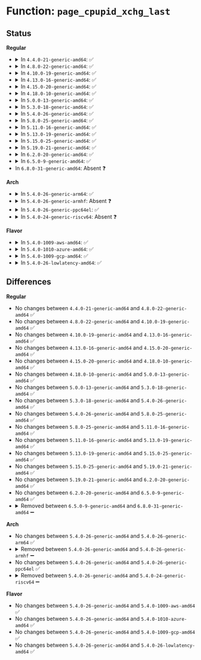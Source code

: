 # Function: <code>page_cpupid_xchg_last</code>

## Status
<b>Regular</b>
<ul>
<li>
<details>
<summary>In <code>4.4.0-21-generic-amd64</code>: ✅</summary>

```c
int page_cpupid_xchg_last(struct page * page, int cpupid)
```

```json
{
  "name": "page_cpupid_xchg_last",
  "collision_type": "Unique Global",
  "inline_type": "No",
  "funcs": [
    {
      "addr": 18446744071580599376,
      "name": "page_cpupid_xchg_last",
      "external": true,
      "loc": "mm/mmzone.c:99",
      "file": "mm/mmzone.c",
      "inline": "seen, unknown",
      "caller_inline": [],
      "caller_func": [
        "kernel/sched/fair.c:should_numa_migrate_memory",
        "mm/memory.c:do_wp_page",
        "mm/memory.c:do_wp_page",
        "mm/migrate.c:migrate_page_copy",
        "mm/migrate.c:migrate_page_copy",
        "mm/huge_memory.c:split_huge_page_to_list"
      ]
    }
  ],
  "symbols": [
    {
      "addr": 18446744071580599376,
      "name": "page_cpupid_xchg_last",
      "section": ".text",
      "bind": "STB_GLOBAL",
      "size": 60
    }
  ]
}
```
</details>
</li>
<li>
<details>
<summary>In <code>4.8.0-22-generic-amd64</code>: ✅</summary>

```c
int page_cpupid_xchg_last(struct page * page, int cpupid)
```

```json
{
  "name": "page_cpupid_xchg_last",
  "collision_type": "Unique Global",
  "inline_type": "No",
  "funcs": [
    {
      "addr": 18446744071580701168,
      "name": "page_cpupid_xchg_last",
      "external": true,
      "loc": "mm/mmzone.c:99",
      "file": "mm/mmzone.c",
      "inline": "seen, unknown",
      "caller_inline": [],
      "caller_func": [
        "kernel/sched/fair.c:should_numa_migrate_memory",
        "mm/memory.c:do_wp_page",
        "mm/memory.c:do_wp_page",
        "mm/migrate.c:migrate_page_copy",
        "mm/migrate.c:migrate_page_copy",
        "mm/huge_memory.c:split_huge_page_to_list"
      ]
    }
  ],
  "symbols": [
    {
      "addr": 18446744071580701168,
      "name": "page_cpupid_xchg_last",
      "section": ".text",
      "bind": "STB_GLOBAL",
      "size": 70
    }
  ]
}
```
</details>
</li>
<li>
<details>
<summary>In <code>4.10.0-19-generic-amd64</code>: ✅</summary>

```c
int page_cpupid_xchg_last(struct page * page, int cpupid)
```

```json
{
  "name": "page_cpupid_xchg_last",
  "collision_type": "Unique Global",
  "inline_type": "No",
  "funcs": [
    {
      "addr": 18446744071580766976,
      "name": "page_cpupid_xchg_last",
      "external": true,
      "loc": "mm/mmzone.c:99",
      "file": "mm/mmzone.c",
      "inline": "seen, unknown",
      "caller_inline": [],
      "caller_func": [
        "kernel/sched/fair.c:should_numa_migrate_memory",
        "mm/memory.c:do_wp_page",
        "mm/memory.c:do_wp_page",
        "mm/memory.c:finish_mkwrite_fault",
        "mm/migrate.c:migrate_page_copy",
        "mm/migrate.c:migrate_page_copy",
        "mm/huge_memory.c:split_huge_page_to_list"
      ]
    }
  ],
  "symbols": [
    {
      "addr": 18446744071580766976,
      "name": "page_cpupid_xchg_last",
      "section": ".text",
      "bind": "STB_GLOBAL",
      "size": 78
    }
  ]
}
```
</details>
</li>
<li>
<details>
<summary>In <code>4.13.0-16-generic-amd64</code>: ✅</summary>

```c
int page_cpupid_xchg_last(struct page * page, int cpupid)
```

```json
{
  "name": "page_cpupid_xchg_last",
  "collision_type": "Unique Global",
  "inline_type": "No",
  "funcs": [
    {
      "addr": 18446744071580803456,
      "name": "page_cpupid_xchg_last",
      "external": true,
      "loc": "mm/mmzone.c:99",
      "file": "mm/mmzone.c",
      "inline": "seen, unknown",
      "caller_inline": [],
      "caller_func": [
        "kernel/sched/fair.c:should_numa_migrate_memory",
        "mm/memory.c:do_wp_page",
        "mm/memory.c:do_wp_page",
        "mm/memory.c:finish_mkwrite_fault",
        "mm/migrate.c:migrate_page_copy",
        "mm/migrate.c:migrate_page_copy",
        "mm/huge_memory.c:split_huge_page_to_list"
      ]
    }
  ],
  "symbols": [
    {
      "addr": 18446744071580803456,
      "name": "page_cpupid_xchg_last",
      "section": ".text",
      "bind": "STB_GLOBAL",
      "size": 78
    }
  ]
}
```
</details>
</li>
<li>
<details>
<summary>In <code>4.15.0-20-generic-amd64</code>: ✅</summary>

```c
int page_cpupid_xchg_last(struct page * page, int cpupid)
```

```json
{
  "name": "page_cpupid_xchg_last",
  "collision_type": "Unique Global",
  "inline_type": "No",
  "funcs": [
    {
      "addr": 18446744071580892176,
      "name": "page_cpupid_xchg_last",
      "external": true,
      "loc": "mm/mmzone.c:100",
      "file": "mm/mmzone.c",
      "inline": "seen, unknown",
      "caller_inline": [],
      "caller_func": [
        "kernel/sched/fair.c:should_numa_migrate_memory",
        "mm/memory.c:do_wp_page",
        "mm/memory.c:do_wp_page",
        "mm/memory.c:finish_mkwrite_fault",
        "mm/migrate.c:migrate_page_states",
        "mm/migrate.c:migrate_page_states",
        "mm/huge_memory.c:split_huge_page_to_list"
      ]
    }
  ],
  "symbols": [
    {
      "addr": 18446744071580892176,
      "name": "page_cpupid_xchg_last",
      "section": ".text",
      "bind": "STB_GLOBAL",
      "size": 78
    }
  ]
}
```
</details>
</li>
<li>
<details>
<summary>In <code>4.18.0-10-generic-amd64</code>: ✅</summary>

```c
int page_cpupid_xchg_last(struct page * page, int cpupid)
```

```json
{
  "name": "page_cpupid_xchg_last",
  "collision_type": "Unique Global",
  "inline_type": "No",
  "funcs": [
    {
      "addr": 18446744071581028160,
      "name": "page_cpupid_xchg_last",
      "external": true,
      "loc": "mm/mmzone.c:100",
      "file": "mm/mmzone.c",
      "inline": "seen, unknown",
      "caller_inline": [],
      "caller_func": [
        "kernel/sched/fair.c:should_numa_migrate_memory",
        "mm/memory.c:do_wp_page",
        "mm/memory.c:do_wp_page",
        "mm/memory.c:finish_mkwrite_fault",
        "mm/migrate.c:migrate_page_states",
        "mm/migrate.c:migrate_page_states",
        "mm/huge_memory.c:split_huge_page_to_list"
      ]
    }
  ],
  "symbols": [
    {
      "addr": 18446744071581028160,
      "name": "page_cpupid_xchg_last",
      "section": ".text",
      "bind": "STB_GLOBAL",
      "size": 78
    }
  ]
}
```
</details>
</li>
<li>
<details>
<summary>In <code>5.0.0-13-generic-amd64</code>: ✅</summary>

```c
int page_cpupid_xchg_last(struct page * page, int cpupid)
```

```json
{
  "name": "page_cpupid_xchg_last",
  "collision_type": "Unique Global",
  "inline_type": "No",
  "funcs": [
    {
      "addr": 18446744071581105696,
      "name": "page_cpupid_xchg_last",
      "external": true,
      "loc": "mm/mmzone.c:100",
      "file": "mm/mmzone.c",
      "inline": "seen, unknown",
      "caller_inline": [],
      "caller_func": [
        "kernel/sched/fair.c:should_numa_migrate_memory",
        "mm/memory.c:do_wp_page",
        "mm/memory.c:do_wp_page",
        "mm/memory.c:finish_mkwrite_fault",
        "mm/migrate.c:migrate_page_states",
        "mm/migrate.c:migrate_page_states",
        "mm/huge_memory.c:split_huge_page_to_list"
      ]
    }
  ],
  "symbols": [
    {
      "addr": 18446744071581105696,
      "name": "page_cpupid_xchg_last",
      "section": ".text",
      "bind": "STB_GLOBAL",
      "size": 78
    }
  ]
}
```
</details>
</li>
<li>
<details>
<summary>In <code>5.3.0-18-generic-amd64</code>: ✅</summary>

```c
int page_cpupid_xchg_last(struct page * page, int cpupid)
```

```json
{
  "name": "page_cpupid_xchg_last",
  "collision_type": "Unique Global",
  "inline_type": "No",
  "funcs": [
    {
      "addr": 18446744071581170512,
      "name": "page_cpupid_xchg_last",
      "external": true,
      "loc": "mm/mmzone.c:100",
      "file": "mm/mmzone.c",
      "inline": "seen, unknown",
      "caller_inline": [],
      "caller_func": [
        "kernel/sched/fair.c:should_numa_migrate_memory",
        "mm/memory.c:do_wp_page",
        "mm/memory.c:do_wp_page",
        "mm/memory.c:finish_mkwrite_fault",
        "mm/migrate.c:migrate_page_states",
        "mm/migrate.c:migrate_page_states",
        "mm/huge_memory.c:__split_huge_page"
      ]
    }
  ],
  "symbols": [
    {
      "addr": 18446744071581170512,
      "name": "page_cpupid_xchg_last",
      "section": ".text",
      "bind": "STB_GLOBAL",
      "size": 78
    }
  ]
}
```
</details>
</li>
<li>
<details>
<summary>In <code>5.4.0-26-generic-amd64</code>: ✅</summary>

```c
int page_cpupid_xchg_last(struct page * page, int cpupid)
```

```json
{
  "name": "page_cpupid_xchg_last",
  "collision_type": "Unique Global",
  "inline_type": "No",
  "funcs": [
    {
      "addr": 18446744071581228544,
      "name": "page_cpupid_xchg_last",
      "external": true,
      "loc": "mm/mmzone.c:100",
      "file": "mm/mmzone.c",
      "inline": "seen, unknown",
      "caller_inline": [],
      "caller_func": [
        "kernel/sched/fair.c:should_numa_migrate_memory",
        "mm/memory.c:do_wp_page",
        "mm/memory.c:do_wp_page",
        "mm/memory.c:finish_mkwrite_fault",
        "mm/migrate.c:migrate_page_states",
        "mm/migrate.c:migrate_page_states",
        "mm/huge_memory.c:__split_huge_page"
      ]
    }
  ],
  "symbols": [
    {
      "addr": 18446744071581228544,
      "name": "page_cpupid_xchg_last",
      "section": ".text",
      "bind": "STB_GLOBAL",
      "size": 78
    }
  ]
}
```
</details>
</li>
<li>
<details>
<summary>In <code>5.8.0-25-generic-amd64</code>: ✅</summary>

```c
int page_cpupid_xchg_last(struct page * page, int cpupid)
```

```json
{
  "name": "page_cpupid_xchg_last",
  "collision_type": "Unique Global",
  "inline_type": "No",
  "funcs": [
    {
      "addr": 18446744071581416384,
      "name": "page_cpupid_xchg_last",
      "external": true,
      "loc": "mm/mmzone.c:100",
      "file": "mm/mmzone.c",
      "inline": "seen, unknown",
      "caller_inline": [],
      "caller_func": [
        "kernel/sched/fair.c:should_numa_migrate_memory",
        "mm/memory.c:wp_page_shared",
        "mm/memory.c:finish_mkwrite_fault",
        "mm/migrate.c:migrate_page_states",
        "mm/migrate.c:migrate_page_states",
        "mm/huge_memory.c:__split_huge_page_tail"
      ]
    }
  ],
  "symbols": [
    {
      "addr": 18446744071581416384,
      "name": "page_cpupid_xchg_last",
      "section": ".text",
      "bind": "STB_GLOBAL",
      "size": 78
    }
  ]
}
```
</details>
</li>
<li>
<details>
<summary>In <code>5.11.0-16-generic-amd64</code>: ✅</summary>

```c
int page_cpupid_xchg_last(struct page * page, int cpupid)
```

```json
{
  "name": "page_cpupid_xchg_last",
  "collision_type": "Unique Global",
  "inline_type": "No",
  "funcs": [
    {
      "addr": 18446744071581459520,
      "name": "page_cpupid_xchg_last",
      "external": true,
      "loc": "mm/mmzone.c:87",
      "file": "mm/mmzone.c",
      "inline": "seen, unknown",
      "caller_inline": [],
      "caller_func": [
        "kernel/sched/fair.c:should_numa_migrate_memory",
        "mm/memory.c:wp_page_shared",
        "mm/memory.c:finish_mkwrite_fault",
        "mm/migrate.c:migrate_page_states",
        "mm/migrate.c:migrate_page_states"
      ]
    }
  ],
  "symbols": [
    {
      "addr": 18446744071581459520,
      "name": "page_cpupid_xchg_last",
      "section": ".text",
      "bind": "STB_GLOBAL",
      "size": 78
    }
  ]
}
```
</details>
</li>
<li>
<details>
<summary>In <code>5.13.0-19-generic-amd64</code>: ✅</summary>

```c
int page_cpupid_xchg_last(struct page * page, int cpupid)
```

```json
{
  "name": "page_cpupid_xchg_last",
  "collision_type": "Unique Global",
  "inline_type": "No",
  "funcs": [
    {
      "addr": 18446744071581480352,
      "name": "page_cpupid_xchg_last",
      "external": true,
      "loc": "mm/mmzone.c:87",
      "file": "mm/mmzone.c",
      "inline": "seen, unknown",
      "caller_inline": [],
      "caller_func": [
        "kernel/sched/fair.c:should_numa_migrate_memory",
        "mm/memory.c:wp_page_reuse",
        "mm/migrate.c:migrate_page_states",
        "mm/migrate.c:migrate_page_states"
      ]
    }
  ],
  "symbols": [
    {
      "addr": 18446744071581480352,
      "name": "page_cpupid_xchg_last",
      "section": ".text",
      "bind": "STB_GLOBAL",
      "size": 78
    }
  ]
}
```
</details>
</li>
<li>
<details>
<summary>In <code>5.15.0-25-generic-amd64</code>: ✅</summary>

```c
int page_cpupid_xchg_last(struct page * page, int cpupid)
```

```json
{
  "name": "page_cpupid_xchg_last",
  "collision_type": "Unique Global",
  "inline_type": "No",
  "funcs": [
    {
      "addr": 18446744071581734848,
      "name": "page_cpupid_xchg_last",
      "external": true,
      "loc": "mm/mmzone.c:87",
      "file": "mm/mmzone.c",
      "inline": "seen, unknown",
      "caller_inline": [],
      "caller_func": [
        "kernel/sched/fair.c:should_numa_migrate_memory",
        "mm/memory.c:finish_mkwrite_fault",
        "mm/migrate.c:migrate_page_states",
        "mm/migrate.c:migrate_page_states"
      ]
    }
  ],
  "symbols": [
    {
      "addr": 18446744071581734848,
      "name": "page_cpupid_xchg_last",
      "section": ".text",
      "bind": "STB_GLOBAL",
      "size": 68
    }
  ]
}
```
</details>
</li>
<li>
<details>
<summary>In <code>5.19.0-21-generic-amd64</code>: ✅</summary>

```c
int page_cpupid_xchg_last(struct page * page, int cpupid)
```

```json
{
  "name": "page_cpupid_xchg_last",
  "collision_type": "Unique Global",
  "inline_type": "No",
  "funcs": [
    {
      "addr": 18446744071582116032,
      "name": "page_cpupid_xchg_last",
      "external": true,
      "loc": "mm/mmzone.c:94",
      "file": "mm/mmzone.c",
      "inline": "seen, unknown",
      "caller_inline": [],
      "caller_func": [
        "kernel/sched/fair.c:should_numa_migrate_memory",
        "mm/memory.c:finish_mkwrite_fault",
        "mm/migrate.c:folio_migrate_flags",
        "mm/migrate.c:folio_migrate_flags"
      ]
    }
  ],
  "symbols": [
    {
      "addr": 18446744071582116032,
      "name": "page_cpupid_xchg_last",
      "section": ".text",
      "bind": "STB_GLOBAL",
      "size": 80
    }
  ]
}
```
</details>
</li>
<li>
<details>
<summary>In <code>6.2.0-20-generic-amd64</code>: ✅</summary>

```c
int page_cpupid_xchg_last(struct page * page, int cpupid)
```

```json
{
  "name": "page_cpupid_xchg_last",
  "collision_type": "Unique Global",
  "inline_type": "No",
  "funcs": [
    {
      "addr": 18446744071582589920,
      "name": "page_cpupid_xchg_last",
      "external": true,
      "loc": "mm/mmzone.c:96",
      "file": "mm/mmzone.c",
      "inline": "seen, unknown",
      "caller_inline": [],
      "caller_func": [
        "kernel/sched/fair.c:should_numa_migrate_memory",
        "kernel/sched/fair.c:should_numa_migrate_memory",
        "mm/memory.c:finish_mkwrite_fault",
        "mm/mprotect.c:change_pte_range",
        "mm/migrate.c:folio_migrate_flags",
        "mm/migrate.c:folio_migrate_flags",
        "mm/huge_memory.c:change_huge_pmd"
      ]
    }
  ],
  "symbols": [
    {
      "addr": 18446744071582589920,
      "name": "page_cpupid_xchg_last",
      "section": ".text",
      "bind": "STB_GLOBAL",
      "size": 80
    }
  ]
}
```
</details>
</li>
<li>
<details>
<summary>In <code>6.5.0-9-generic-amd64</code>: ✅</summary>

```c
int page_cpupid_xchg_last(struct page * page, int cpupid)
```

```json
{
  "name": "page_cpupid_xchg_last",
  "collision_type": "Unique Global",
  "inline_type": "No",
  "funcs": [
    {
      "addr": 18446744071582797280,
      "name": "page_cpupid_xchg_last",
      "external": true,
      "loc": "mm/mmzone.c:96",
      "file": "mm/mmzone.c",
      "inline": "seen, unknown",
      "caller_inline": [],
      "caller_func": [
        "kernel/sched/fair.c:should_numa_migrate_memory",
        "kernel/sched/fair.c:should_numa_migrate_memory",
        "mm/memory.c:finish_mkwrite_fault",
        "mm/mprotect.c:change_pte_range",
        "mm/migrate.c:folio_migrate_flags",
        "mm/migrate.c:folio_migrate_flags",
        "mm/huge_memory.c:change_huge_pmd"
      ]
    }
  ],
  "symbols": [
    {
      "addr": 18446744071582797280,
      "name": "page_cpupid_xchg_last",
      "section": ".text",
      "bind": "STB_GLOBAL",
      "size": 80
    }
  ]
}
```
</details>
</li>
<li>
In <code>6.8.0-31-generic-amd64</code>: Absent ❓
</li>
</ul>
<b>Arch</b>
<ul>
<li>
<details>
<summary>In <code>5.4.0-26-generic-arm64</code>: ✅</summary>

```c
int page_cpupid_xchg_last(struct page * page, int cpupid)
```

```json
{
  "name": "page_cpupid_xchg_last",
  "collision_type": "Unique Global",
  "inline_type": "No",
  "funcs": [
    {
      "addr": 18446603336492619192,
      "name": "page_cpupid_xchg_last",
      "external": true,
      "loc": "mm/mmzone.c:100",
      "file": "mm/mmzone.c",
      "inline": "seen, unknown",
      "caller_inline": [],
      "caller_func": [
        "kernel/sched/fair.c:should_numa_migrate_memory",
        "mm/memory.c:do_wp_page",
        "mm/memory.c:do_wp_page",
        "mm/memory.c:finish_mkwrite_fault",
        "mm/migrate.c:migrate_page_states",
        "mm/migrate.c:migrate_page_states",
        "mm/huge_memory.c:__split_huge_page"
      ]
    }
  ],
  "symbols": [
    {
      "addr": 18446603336492619192,
      "name": "page_cpupid_xchg_last",
      "section": ".text",
      "bind": "STB_GLOBAL",
      "size": 100
    }
  ]
}
```
</details>
</li>
<li>
<details>
<summary>In <code>5.4.0-26-generic-armhf</code>: Absent ❓</summary>

```json
{
  "name": "page_cpupid_xchg_last",
  "collision_type": "Static Duplication",
  "inline_type": "Full",
  "funcs": [
    {
      "addr": 0,
      "name": "page_cpupid_xchg_last",
      "external": false,
      "loc": "include/linux/mm.h:1171",
      "file": "mm/memory.c",
      "inline": "declared, inlined",
      "caller_inline": [],
      "caller_func": []
    },
    {
      "addr": 0,
      "name": "page_cpupid_xchg_last",
      "external": false,
      "loc": "include/linux/mm.h:1171",
      "file": "mm/migrate.c",
      "inline": "declared, inlined",
      "caller_inline": [],
      "caller_func": []
    }
  ],
  "symbols": []
}
```
</details>
</li>
<li>
<details>
<summary>In <code>5.4.0-26-generic-ppc64el</code>: ✅</summary>

```c
int page_cpupid_xchg_last(struct page * page, int cpupid)
```

```json
{
  "name": "page_cpupid_xchg_last",
  "collision_type": "Unique Global",
  "inline_type": "No",
  "funcs": [
    {
      "addr": 13835058055285936640,
      "name": "page_cpupid_xchg_last",
      "external": true,
      "loc": "mm/mmzone.c:100",
      "file": "mm/mmzone.c",
      "inline": "seen, unknown",
      "caller_inline": [],
      "caller_func": [
        "kernel/sched/fair.c:should_numa_migrate_memory",
        "mm/memory.c:do_wp_page",
        "mm/memory.c:do_wp_page",
        "mm/memory.c:finish_mkwrite_fault",
        "mm/migrate.c:migrate_page_states",
        "mm/migrate.c:migrate_page_states",
        "mm/huge_memory.c:__split_huge_page"
      ]
    }
  ],
  "symbols": [
    {
      "addr": 13835058055285936640,
      "name": "page_cpupid_xchg_last",
      "section": ".text",
      "bind": "STB_GLOBAL",
      "size": 72
    }
  ]
}
```
</details>
</li>
<li>
<details>
<summary>In <code>5.4.0-24-generic-riscv64</code>: Absent ❓</summary>

```json
{
  "name": "page_cpupid_xchg_last",
  "collision_type": "Static Duplication",
  "inline_type": "Full",
  "funcs": [
    {
      "addr": 0,
      "name": "page_cpupid_xchg_last",
      "external": false,
      "loc": "include/linux/mm.h:1171",
      "file": "mm/memory.c",
      "inline": "declared, inlined",
      "caller_inline": [],
      "caller_func": []
    },
    {
      "addr": 0,
      "name": "page_cpupid_xchg_last",
      "external": false,
      "loc": "include/linux/mm.h:1171",
      "file": "mm/migrate.c",
      "inline": "declared, inlined",
      "caller_inline": [],
      "caller_func": []
    }
  ],
  "symbols": []
}
```
</details>
</li>
</ul>
<b>Flavor</b>
<ul>
<li>
<details>
<summary>In <code>5.4.0-1009-aws-amd64</code>: ✅</summary>

```c
int page_cpupid_xchg_last(struct page * page, int cpupid)
```

```json
{
  "name": "page_cpupid_xchg_last",
  "collision_type": "Unique Global",
  "inline_type": "No",
  "funcs": [
    {
      "addr": 18446744071581197392,
      "name": "page_cpupid_xchg_last",
      "external": true,
      "loc": "mm/mmzone.c:100",
      "file": "mm/mmzone.c",
      "inline": "seen, unknown",
      "caller_inline": [],
      "caller_func": [
        "kernel/sched/fair.c:should_numa_migrate_memory",
        "mm/memory.c:do_wp_page",
        "mm/memory.c:do_wp_page",
        "mm/memory.c:finish_mkwrite_fault",
        "mm/migrate.c:migrate_page_states",
        "mm/migrate.c:migrate_page_states",
        "mm/huge_memory.c:__split_huge_page"
      ]
    }
  ],
  "symbols": [
    {
      "addr": 18446744071581197392,
      "name": "page_cpupid_xchg_last",
      "section": ".text",
      "bind": "STB_GLOBAL",
      "size": 78
    }
  ]
}
```
</details>
</li>
<li>
<details>
<summary>In <code>5.4.0-1010-azure-amd64</code>: ✅</summary>

```c
int page_cpupid_xchg_last(struct page * page, int cpupid)
```

```json
{
  "name": "page_cpupid_xchg_last",
  "collision_type": "Unique Global",
  "inline_type": "No",
  "funcs": [
    {
      "addr": 18446744071581144144,
      "name": "page_cpupid_xchg_last",
      "external": true,
      "loc": "mm/mmzone.c:100",
      "file": "mm/mmzone.c",
      "inline": "seen, unknown",
      "caller_inline": [],
      "caller_func": [
        "kernel/sched/fair.c:should_numa_migrate_memory",
        "mm/memory.c:do_wp_page",
        "mm/memory.c:do_wp_page",
        "mm/memory.c:finish_mkwrite_fault",
        "mm/migrate.c:migrate_page_states",
        "mm/migrate.c:migrate_page_states",
        "mm/huge_memory.c:__split_huge_page"
      ]
    }
  ],
  "symbols": [
    {
      "addr": 18446744071581144144,
      "name": "page_cpupid_xchg_last",
      "section": ".text",
      "bind": "STB_GLOBAL",
      "size": 78
    }
  ]
}
```
</details>
</li>
<li>
<details>
<summary>In <code>5.4.0-1009-gcp-amd64</code>: ✅</summary>

```c
int page_cpupid_xchg_last(struct page * page, int cpupid)
```

```json
{
  "name": "page_cpupid_xchg_last",
  "collision_type": "Unique Global",
  "inline_type": "No",
  "funcs": [
    {
      "addr": 18446744071581188592,
      "name": "page_cpupid_xchg_last",
      "external": true,
      "loc": "mm/mmzone.c:100",
      "file": "mm/mmzone.c",
      "inline": "seen, unknown",
      "caller_inline": [],
      "caller_func": [
        "kernel/sched/fair.c:should_numa_migrate_memory",
        "mm/memory.c:do_wp_page",
        "mm/memory.c:do_wp_page",
        "mm/memory.c:finish_mkwrite_fault",
        "mm/migrate.c:migrate_page_states",
        "mm/migrate.c:migrate_page_states",
        "mm/huge_memory.c:__split_huge_page"
      ]
    }
  ],
  "symbols": [
    {
      "addr": 18446744071581188592,
      "name": "page_cpupid_xchg_last",
      "section": ".text",
      "bind": "STB_GLOBAL",
      "size": 78
    }
  ]
}
```
</details>
</li>
<li>
<details>
<summary>In <code>5.4.0-26-lowlatency-amd64</code>: ✅</summary>

```c
int page_cpupid_xchg_last(struct page * page, int cpupid)
```

```json
{
  "name": "page_cpupid_xchg_last",
  "collision_type": "Unique Global",
  "inline_type": "No",
  "funcs": [
    {
      "addr": 18446744071581251920,
      "name": "page_cpupid_xchg_last",
      "external": true,
      "loc": "mm/mmzone.c:100",
      "file": "mm/mmzone.c",
      "inline": "seen, unknown",
      "caller_inline": [],
      "caller_func": [
        "kernel/sched/fair.c:should_numa_migrate_memory",
        "mm/memory.c:do_wp_page",
        "mm/memory.c:do_wp_page",
        "mm/memory.c:finish_mkwrite_fault",
        "mm/migrate.c:migrate_page_states",
        "mm/migrate.c:migrate_page_states",
        "mm/huge_memory.c:__split_huge_page"
      ]
    }
  ],
  "symbols": [
    {
      "addr": 18446744071581251920,
      "name": "page_cpupid_xchg_last",
      "section": ".text",
      "bind": "STB_GLOBAL",
      "size": 78
    }
  ]
}
```
</details>
</li>
</ul>

## Differences
<b>Regular</b>
<ul>
<li>
No changes between <code>4.4.0-21-generic-amd64</code> and <code>4.8.0-22-generic-amd64</code> ✅
</li>
<li>
No changes between <code>4.8.0-22-generic-amd64</code> and <code>4.10.0-19-generic-amd64</code> ✅
</li>
<li>
No changes between <code>4.10.0-19-generic-amd64</code> and <code>4.13.0-16-generic-amd64</code> ✅
</li>
<li>
No changes between <code>4.13.0-16-generic-amd64</code> and <code>4.15.0-20-generic-amd64</code> ✅
</li>
<li>
No changes between <code>4.15.0-20-generic-amd64</code> and <code>4.18.0-10-generic-amd64</code> ✅
</li>
<li>
No changes between <code>4.18.0-10-generic-amd64</code> and <code>5.0.0-13-generic-amd64</code> ✅
</li>
<li>
No changes between <code>5.0.0-13-generic-amd64</code> and <code>5.3.0-18-generic-amd64</code> ✅
</li>
<li>
No changes between <code>5.3.0-18-generic-amd64</code> and <code>5.4.0-26-generic-amd64</code> ✅
</li>
<li>
No changes between <code>5.4.0-26-generic-amd64</code> and <code>5.8.0-25-generic-amd64</code> ✅
</li>
<li>
No changes between <code>5.8.0-25-generic-amd64</code> and <code>5.11.0-16-generic-amd64</code> ✅
</li>
<li>
No changes between <code>5.11.0-16-generic-amd64</code> and <code>5.13.0-19-generic-amd64</code> ✅
</li>
<li>
No changes between <code>5.13.0-19-generic-amd64</code> and <code>5.15.0-25-generic-amd64</code> ✅
</li>
<li>
No changes between <code>5.15.0-25-generic-amd64</code> and <code>5.19.0-21-generic-amd64</code> ✅
</li>
<li>
No changes between <code>5.19.0-21-generic-amd64</code> and <code>6.2.0-20-generic-amd64</code> ✅
</li>
<li>
No changes between <code>6.2.0-20-generic-amd64</code> and <code>6.5.0-9-generic-amd64</code> ✅
</li>
<li>
<details>
<summary>Removed between <code>6.5.0-9-generic-amd64</code> and <code>6.8.0-31-generic-amd64</code> ➖</summary>

```c
int page_cpupid_xchg_last(struct page * page, int cpupid)
```
</details>
</li>
</ul>
<b>Arch</b>
<ul>
<li>
No changes between <code>5.4.0-26-generic-amd64</code> and <code>5.4.0-26-generic-arm64</code> ✅
</li>
<li>
<details>
<summary>Removed between <code>5.4.0-26-generic-amd64</code> and <code>5.4.0-26-generic-armhf</code> ➖</summary>

```c
int page_cpupid_xchg_last(struct page * page, int cpupid)
```
</details>
</li>
<li>
No changes between <code>5.4.0-26-generic-amd64</code> and <code>5.4.0-26-generic-ppc64el</code> ✅
</li>
<li>
<details>
<summary>Removed between <code>5.4.0-26-generic-amd64</code> and <code>5.4.0-24-generic-riscv64</code> ➖</summary>

```c
int page_cpupid_xchg_last(struct page * page, int cpupid)
```
</details>
</li>
</ul>
<b>Flavor</b>
<ul>
<li>
No changes between <code>5.4.0-26-generic-amd64</code> and <code>5.4.0-1009-aws-amd64</code> ✅
</li>
<li>
No changes between <code>5.4.0-26-generic-amd64</code> and <code>5.4.0-1010-azure-amd64</code> ✅
</li>
<li>
No changes between <code>5.4.0-26-generic-amd64</code> and <code>5.4.0-1009-gcp-amd64</code> ✅
</li>
<li>
No changes between <code>5.4.0-26-generic-amd64</code> and <code>5.4.0-26-lowlatency-amd64</code> ✅
</li>
</ul>

